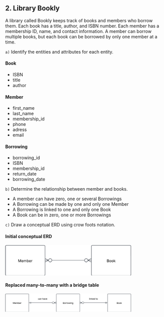 ## 2. Library Bookly

A library called Bookly keeps track of books and members who borrow them. Each book has a title, author, and ISBN number. Each member has a membership ID, name, and contact information. A member can borrow multiple books, but each book can be borrowed by only one member at a time.

`a)` Identify the entities and attributes for each entity.

#### Book

- ISBN
- title
- author

#### Member

- first_name
- last_name
- membership_id
- phone
- adress
- email

#### Borrowing

- borrowing_id
- ISBN
- membership_id
- return_date
- borrowing_date

`b)` Determine the relationship between member and books.

- A member can have zero, one or several Borrowings
- A Borrowing can be made by one and only one Member
- A Borrowing is linked to one and only one Book
- A Book can be in zero, one or more Borrowings

`c)` Draw a conceptual ERD using crow foots notation.

#### Initial conceptual ERD

<img src="../assets/bookly_0.png" width =400>

<br>

#### Replaced many-to-many with a bridge table

<img src="../assets/bookly_1.png" width =400>
